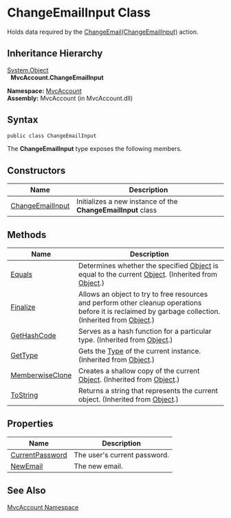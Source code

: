 ChangeEmailInput Class
======================
Holds data required by the [ChangeEmail(ChangeEmailInput)][1] action.


Inheritance Hierarchy
---------------------
[System.Object][2]  
  **MvcAccount.ChangeEmailInput**  

**Namespace:** [MvcAccount][3]  
**Assembly:** MvcAccount (in MvcAccount.dll)

Syntax
------

```csharp
public class ChangeEmailInput
```

The **ChangeEmailInput** type exposes the following members.


Constructors
------------

Name                  | Description                                                  
--------------------- | ------------------------------------------------------------ 
[ChangeEmailInput][4] | Initializes a new instance of the **ChangeEmailInput** class 


Methods
-------

Name                  | Description                                                                                                                                                
--------------------- | ---------------------------------------------------------------------------------------------------------------------------------------------------------- 
[Equals][5]           | Determines whether the specified [Object][2] is equal to the current [Object][2]. (Inherited from [Object][2].)                                            
[Finalize][6]         | Allows an object to try to free resources and perform other cleanup operations before it is reclaimed by garbage collection. (Inherited from [Object][2].) 
[GetHashCode][7]      | Serves as a hash function for a particular type. (Inherited from [Object][2].)                                                                             
[GetType][8]          | Gets the [Type][9] of the current instance. (Inherited from [Object][2].)                                                                                  
[MemberwiseClone][10] | Creates a shallow copy of the current [Object][2]. (Inherited from [Object][2].)                                                                           
[ToString][11]        | Returns a string that represents the current object. (Inherited from [Object][2].)                                                                         


Properties
----------

Name                  | Description                  
--------------------- | ---------------------------- 
[CurrentPassword][12] | The user's current password. 
[NewEmail][13]        | The new email.               


See Also
--------
[MvcAccount Namespace][3]  

[1]: ../AccountController/ChangeEmail_1.md
[2]: http://msdn.microsoft.com/en-us/library/e5kfa45b
[3]: ../README.md
[4]: _ctor.md
[5]: http://msdn.microsoft.com/en-us/library/bsc2ak47
[6]: http://msdn.microsoft.com/en-us/library/4k87zsw7
[7]: http://msdn.microsoft.com/en-us/library/zdee4b3y
[8]: http://msdn.microsoft.com/en-us/library/dfwy45w9
[9]: http://msdn.microsoft.com/en-us/library/42892f65
[10]: http://msdn.microsoft.com/en-us/library/57ctke0a
[11]: http://msdn.microsoft.com/en-us/library/7bxwbwt2
[12]: CurrentPassword.md
[13]: NewEmail.md
